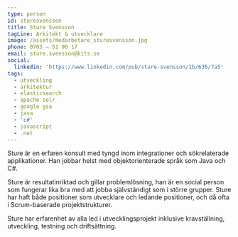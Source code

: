 ```yaml
---
type: person
id: sturesvensson
title: Sture Svensson
tagLine: Arkitekt & utvecklare
image: /assets/medarbetare_sturesvensson.jpg
phone: 0703 – 51 90 17
email: sture.svensson@kits.se
social:
  linkedin: 'https://www.linkedin.com/pub/sture-svensson/1b/636/7a5'
tags:
  - utveckling
  - arkitektur
  - elasticsearch
  - apache solr
  - google gsa
  - java
  - 'c#'
  - javascript
  - .net
---
```


Sture är en erfaren konsult med tyngd inom integrationer och sökrelaterade applikationer. Han jobbar helst med objektorienterade språk som Java och C#.

Sture är resultatinriktad och gillar problemlösning, han är en social person som fungerar lika bra med att jobba självständigt som i större grupper. Sture har haft både positioner som utvecklare och ledande positioner, och då ofta i Scrum-baserade projektstrukturer.

Sture har erfarenhet av alla led i utvecklingsprojekt inklusive kravställning, utveckling, testning och driftsättning.
